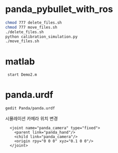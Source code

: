 # panda_pybullet_with_ros
```bash
chmod 777 delete_files.sh
chmod 777 move_files.sh
./delete_files.sh
python calibration_simulation.py
./move_files.sh


```
# matlab
```bash
 start Demo2.m
```

# panda.urdf
```bash
gedit Panda/panda.urdf
```
시뮬레이션 카메라 위치 변경
```
  <joint name="panda_camera" type="fixed">
    <parent link="panda_hand"/>
    <child link="panda_camera"/>
    <origin rpy="0 0 0" xyz="0.1 0 0"/>
  </joint>
```
